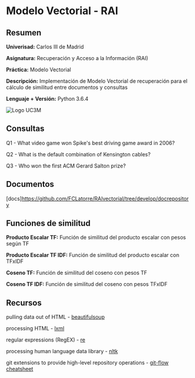 # Modelo Vectorial - RAI

## Resumen

**Univerisad:** Carlos III de Madrid

**Asignatura:** Recuperación y Acceso a la Información (RAI)

**Práctica:** Modelo Vectorial

**Descripción:** Implementación de Modelo Vectorial de recuperación para el cálculo de similitud entre documentos y consultas

**Lenguaje + Versión:** Python 3.6.4

![Logo UC3M](https://madi.uc3m.es/wp-content/uploads/2015/01/Logo-uc3m.jpg)

## Consultas

Q1 - What video game won Spike's best driving game award in 2006?

Q2 - What is the default combination of Kensington cables?

Q3 - Who won the first ACM Gerard Salton prize?

## Documentos

[docs]https://github.com/FCLatorre/RAIvectorial/tree/develop/docrepository

## Funciones de similitud

**Producto Escalar TF:** Función de similitud del producto escalar con pesos según TF

**Producto Escalar TF IDF:** Función de similitud del producto escalar con TFxIDF

**Coseno TF:** Función de similitud del coseno con pesos TF

**Coseno TF IDF:** Función de similitud del coseno con pesos TFxIDF

## Recursos

pulling data out of HTML - [beautifulsoup](https://www.crummy.com/software/BeautifulSoup/bs4/doc/)

processing HTML - [lxml](https://github.com/lxml/lxml)

regular expressions (RegEX) - [re](https://docs.python.org/3.6/library/re.html)

processing human language data library - [nltk](http://www.nltk.org/)

git extensions to provide high-level repository operations - [git-flow cheatsheet](https://danielkummer.github.io/git-flow-cheatsheet/)